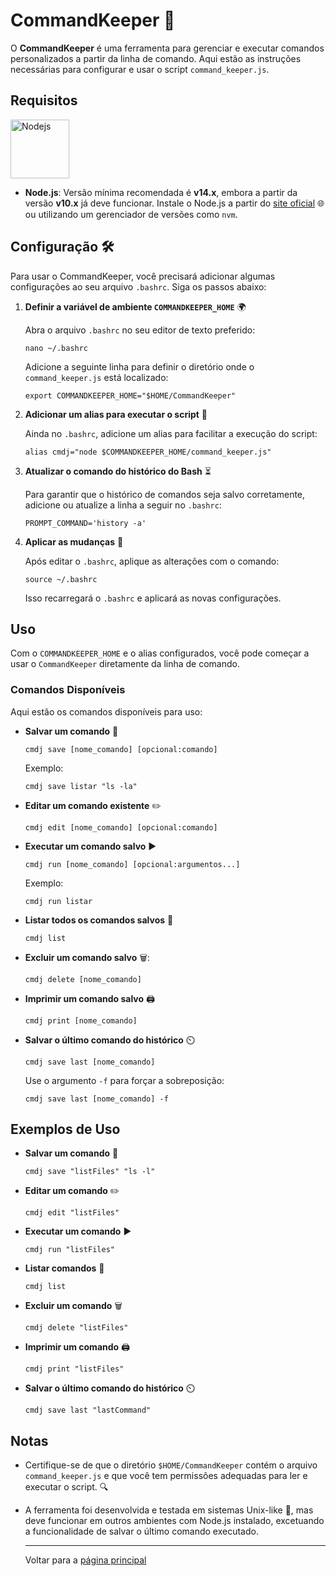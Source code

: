 # CommandKeeper 📝

O **CommandKeeper** é uma ferramenta para gerenciar e executar comandos personalizados a partir da linha de comando. Aqui estão as instruções necessárias para configurar e usar o script `command_keeper.js`.

## Requisitos

<img src="https://static-00.iconduck.com/assets.00/node-js-icon-454x512-nztofx17.png" title="" alt="Nodejs" width="94">

- **Node.js**: Versão mínima recomendada é **v14.x**, embora a partir da versão **v10.x** já deve funcionar. Instale o Node.js a partir do [site oficial](https://nodejs.org/) 🌐 ou utilizando um gerenciador de versões como `nvm`.

## Configuração 🛠️

Para usar o CommandKeeper, você precisará adicionar algumas configurações ao seu arquivo `.bashrc`. Siga os passos abaixo:

1. **Definir a variável de ambiente `COMMANDKEEPER_HOME`** 🌍
   
   Abra o arquivo `.bashrc` no seu editor de texto preferido:
   
   `nano ~/.bashrc`
   
   Adicione a seguinte linha para definir o diretório onde o `command_keeper.js` está localizado:
   
   `export COMMANDKEEPER_HOME="$HOME/CommandKeeper"`

2. **Adicionar um alias para executar o script** 🎯
   
   Ainda no `.bashrc`, adicione um alias para facilitar a execução do script:
   
   `alias cmdj="node $COMMANDKEEPER_HOME/command_keeper.js"`

3. **Atualizar o comando do histórico do Bash** ⏳
   
   Para garantir que o histórico de comandos seja salvo corretamente, adicione ou atualize a linha a seguir no `.bashrc`:
   
   `PROMPT_COMMAND='history -a'`

4. **Aplicar as mudanças** 🔄
   
   Após editar o `.bashrc`, aplique as alterações com o comando:
   
   `source ~/.bashrc`
   
   Isso recarregará o `.bashrc` e aplicará as novas configurações.

## Uso

Com o `COMMANDKEEPER_HOME` e o alias configurados, você pode começar a usar o `CommandKeeper` diretamente da linha de comando.

### Comandos Disponíveis

Aqui estão os comandos disponíveis para uso:

- **Salvar um comando** 💾
  
  `cmdj save [nome_comando] [opcional:comando]`
  
  Exemplo:
  
  `cmdj save listar "ls -la"`

- **Editar um comando existente** ✏️
  
  `cmdj edit [nome_comando] [opcional:comando]`

- **Executar um comando salvo** ▶️
  
  `cmdj run [nome_comando] [opcional:argumentos...]`
  
  Exemplo:
  
  `cmdj run listar`

- **Listar todos os comandos salvos** 📜
  
  `cmdj list`

- **Excluir um comando salvo** 🗑️:
  
  `cmdj delete [nome_comando]`

- **Imprimir um comando salvo** 🖨️
  
  `cmdj print [nome_comando]`

- **Salvar o último comando do histórico** ⏲️
  
  `cmdj save last [nome_comando]`
  
  Use o argumento `-f` para forçar a sobreposição:
  
  `cmdj save last [nome_comando] -f`

## Exemplos de Uso

- **Salvar um comando** 💾
  
  `cmdj save "listFiles" "ls -l"`

- **Editar um comando** ✏️
  
  `cmdj edit "listFiles"`

- **Executar um comando** ▶️
  
  `cmdj run "listFiles"`

- **Listar comandos** 📜
  
  `cmdj list`

- **Excluir um comando** 🗑️
  
  `cmdj delete "listFiles"`

- **Imprimir um comando** 🖨️
  
  `cmdj print "listFiles"`

- **Salvar o último comando do histórico** ⏲️
  
  `cmdj save last "lastCommand"`

## Notas

- Certifique-se de que o diretório `$HOME/CommandKeeper` contém o arquivo `command_keeper.js` e que você tem permissões adequadas para ler e executar o script. 🔍

- A ferramenta foi desenvolvida e testada em sistemas Unix-like 🐧, mas deve funcionar em outros ambientes com Node.js instalado, excetuando a funcionalidade de salvar o último comando executado.
  
  ---
  
  Voltar para a [página principal](README.md)

